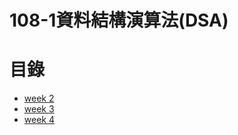 # 108-1資料結構演算法(DSA)

# 目錄

- [week 2](https://github.com/lynn871104/lynn/tree/master/week2)
- [week 3](#week-3)
- [week 4](#week-4)

